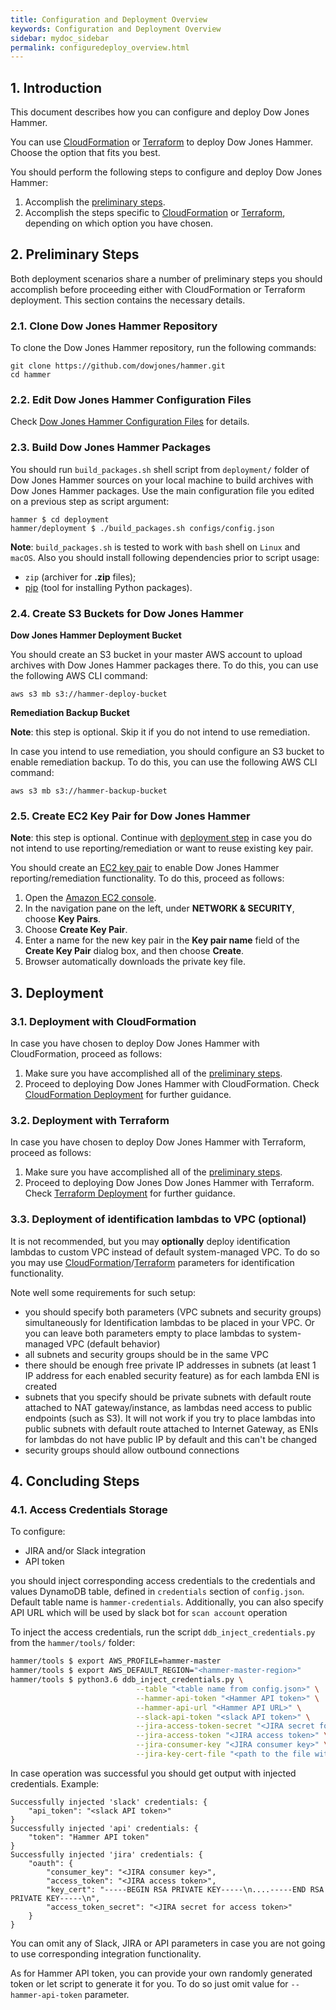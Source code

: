 ```yaml
---
title: Configuration and Deployment Overview
keywords: Configuration and Deployment Overview
sidebar: mydoc_sidebar
permalink: configuredeploy_overview.html
---
```


## 1. Introduction

This document describes how you can configure and deploy Dow Jones Hammer.

You can use [CloudFormation](https://aws.amazon.com/documentation/cloudformation/) or [Terraform](https://www.terraform.io/intro/index.html) to deploy Dow Jones Hammer. Choose the option that fits you best.

You should perform the following steps to configure and deploy Dow Jones Hammer:
1. Accomplish the [preliminary steps](#2-preliminary-steps).
2. Accomplish the steps specific to [CloudFormation](deployment_cloudformation.html) or [Terraform](deployment_terraform.html), depending on which option you have chosen.

## 2. Preliminary Steps

Both deployment scenarios share a number of preliminary steps you should accomplish before proceeding either with CloudFormation or Terraform deployment. This section contains the necessary details.

### 2.1. Clone Dow Jones Hammer Repository

To clone the Dow Jones Hammer repository, run the following commands:
```
git clone https://github.com/dowjones/hammer.git
cd hammer
```


### 2.2. Edit Dow Jones Hammer Configuration Files

Check [Dow Jones Hammer Configuration Files](editconfig.html) for details.


### 2.3. Build Dow Jones Hammer Packages

You should run `build_packages.sh` shell script from `deployment/` folder of Dow Jones Hammer sources on your local machine to build archives with Dow Jones Hammer packages. Use the main configuration file you edited on a previous step as script argument:

```
hammer $ cd deployment
hammer/deployment $ ./build_packages.sh configs/config.json
```

**Note**: `build_packages.sh` is tested to work with `bash` shell on `Linux` and `macOS`.
Also you should install following dependencies prior to script usage:
* `zip` (archiver for **.zip** files);
* [pip](https://pypi.org/project/pip/) (tool for installing Python packages).

### 2.4. Create S3 Buckets for Dow Jones Hammer

**Dow Jones Hammer Deployment Bucket**

You should create an S3 bucket in your master AWS account to upload archives with Dow Jones Hammer packages there. To do this, you can use the following AWS CLI command:
```
aws s3 mb s3://hammer-deploy-bucket
```
**Remediation Backup Bucket**

**Note**: this step is optional. Skip it if you do not intend to use remediation.

In case you intend to use remediation, you should configure an S3 bucket to enable remediation backup. To do this, you can use the following AWS CLI command:
```
aws s3 mb s3://hammer-backup-bucket

```


### 2.5. Create EC2 Key Pair for Dow Jones Hammer

**Note**: this step is optional. Continue with [deployment step](#3-deployment) in case you do not intend to use reporting/remediation or want to reuse existing key pair.

You should create an [EC2 key pair](https://docs.aws.amazon.com/AWSEC2/latest/UserGuide/ec2-key-pairs.html) to enable Dow Jones Hammer reporting/remediation functionality. To do this, proceed as follows:

1. Open the [Amazon EC2 console](https://console.aws.amazon.com/ec2/).
2. In the navigation pane on the left, under **NETWORK & SECURITY**, choose **Key Pairs**.
3. Choose **Create Key Pair**.
4. Enter a name for the new key pair in the **Key pair name** field of the **Create Key Pair** dialog box, and then choose **Create**.
5. Browser automatically downloads the private key file.


## 3. Deployment

### 3.1. Deployment with CloudFormation

In case you have chosen to deploy Dow Jones Hammer with CloudFormation, proceed as follows:
1. Make sure you have accomplished all of the [preliminary steps](#2-preliminary-steps).
2. Proceed to deploying Dow Jones Hammer with CloudFormation. Check [CloudFormation Deployment](deployment_cloudformation.html) for further guidance.


### 3.2. Deployment with Terraform

In case you have chosen to deploy Dow Jones Hammer with Terraform, proceed as follows:
1. Make sure you have accomplished all of the [preliminary steps](#2-preliminary-steps).
2. Proceed to deploying Dow Jones Dow Jones Hammer with Terraform. Check [Terraform Deployment](deployment_terraform.html) for further guidance.

### 3.3. Deployment of identification lambdas to VPC (optional)

It is not recommended, but you may **optionally** deploy identification lambdas to custom VPC instead of default system-managed VPC. To do so you may use [CloudFormation](deployment_cloudformation.html#313-identification-functionality)/[Terraform](deployment_terraform.html#32-the-variablestf-file) parameters for identification functionality.

Note well some requirements for such setup:
* you should specify both parameters (VPC subnets and security groups) simultaneously for Identification lambdas to be placed in your VPC. Or you can leave both parameters empty to place lambdas to system-managed VPC (default behavior)
* all subnets and security groups should be in the same VPC
* there should be enough free private IP addresses in subnets (at least 1 IP address for each enabled security feature) as for each lambda ENI is created
* subnets that you specify should be private subnets with default route attached to NAT gateway/instance, as lambdas need access to public endpoints (such as S3). It will not work if you try to place lambdas into public subnets with default route attached to Internet Gateway, as ENIs for lambdas do not have public IP by default and this can't be changed
* security groups should allow outbound connections

## 4. Concluding Steps

### 4.1. Access Credentials Storage

To configure:
* JIRA and/or Slack integration
* API token

you should inject corresponding access credentials to the credentials and values DynamoDB table, defined in `credentials` section of `config.json`.
Default table name is `hammer-credentials`.
Additionally, you can also specify API URL which will be used by slack bot for `scan account` operation

To inject the access credentials, run the script `ddb_inject_credentials.py` from the `hammer/tools/` folder:
```bash
hammer/tools $ export AWS_PROFILE=hammer-master
hammer/tools $ export AWS_DEFAULT_REGION="<hammer-master-region>"
hammer/tools $ python3.6 ddb_inject_credentials.py \
                            --table "<table name from config.json>" \
                            --hammer-api-token "<Hammer API token>" \
                            --hammer-api-url "<Hammer API URL>" \
                            --slack-api-token "<slack API token>" \
                            --jira-access-token-secret "<JIRA secret for access token>" \
                            --jira-access-token "<JIRA access token>" \
                            --jira-consumer-key "<JIRA consumer key>" \
                            --jira-key-cert-file "<path to the file with JIRA private key>"
```

In case operation was successful you should get output with injected credentials. Example:
```
Successfully injected 'slack' credentials: {
    "api_token": "<slack API token>"
}
Successfully injected 'api' credentials: {
    "token": "Hammer API token"
}
Successfully injected 'jira' credentials: {
    "oauth": {
        "consumer_key": "<JIRA consumer key>",
        "access_token": "<JIRA access token>",
        "key_cert": "-----BEGIN RSA PRIVATE KEY-----\n....-----END RSA PRIVATE KEY-----\n",
        "access_token_secret": "<JIRA secret for access token>"
    }
}
```

You can omit any of Slack, JIRA or API parameters in case you are not going to use corresponding integration functionality.

As for Hammer API token, you can provide your own randomly generated token or let script to generate it for you. To do so just omit value for `--hammer-api-token` parameter. 

